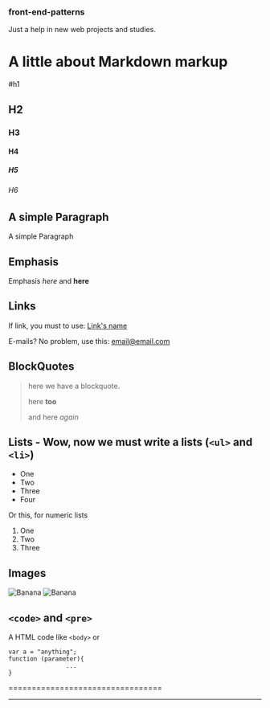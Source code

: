 ### front-end-patterns
Just a help in new web projects and studies.

# A little about Markdown markup

#h1
## H2
### H3
#### H4
##### H5
###### H6

## A simple Paragraph
A simple Paragraph

## Emphasis
Emphasis _here_ and **here**

## Links
If link, you must to use: [Link's name](http://google.com "any message here!")

E-mails? No problem, use this: <email@email.com>

## BlockQuotes

> here we have a blockquote.
> 
> here **too**
>
> and here _again_

## Lists - Wow, now we must write a lists (`<ul>` and `<li>`)

* One
* Two
* Three
* Four

Or this, for numeric lists

1. One
2. Two
3. Three

## Images

![Banana](http://cdn.osxdaily.com/wp-content/uploads/2013/07/dancing-banana.gif)
![Banana](http://cdn.osxdaily.com/wp-content/uploads/2013/07/dancing-banana.gif "a simple description")

## `<code>` and `<pre>`

A HTML code like `<body>` or

```
var a = "anything";
function (parameter){
				...
}

```


=================================


---------------------------------